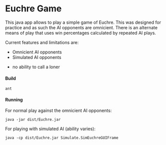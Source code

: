 # Euchre Game

This java app allows to play a simple game of Euchre.  This was designed for practice and as such the AI opponents are omnicient.  There is an alternate means of play that uses win percentages calculated by repeated AI plays.

Current features and limitations are:

+ Omnicient AI opponents
+ Simulated AI opponents
- no ability to call a loner


#### Build

```
ant
```


#### Running
For normal play against the omnicient AI opponents:

```
java -jar dist/Euchre.jar
```

For playing with simulated AI (ability varies):

```
java -cp dist/Euchre.jar Simulate.SimEuchreGUIFrame
```

